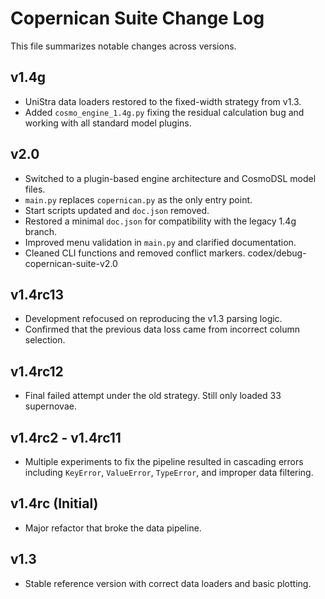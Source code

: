 # Copernican Suite Change Log

This file summarizes notable changes across versions.

## v1.4g
- UniStra data loaders restored to the fixed-width strategy from v1.3.
- Added `cosmo_engine_1.4g.py` fixing the residual calculation bug and working with all standard model plugins.

## v2.0
- Switched to a plugin-based engine architecture and CosmoDSL model files.
- `main.py` replaces `copernican.py` as the only entry point.
- Start scripts updated and `doc.json` removed.
- Restored a minimal `doc.json` for compatibility with the legacy 1.4g branch.
- Improved menu validation in `main.py` and clarified documentation.
- Cleaned CLI functions and removed conflict markers.
codex/debug-copernican-suite-v2.0


## v1.4rc13
- Development refocused on reproducing the v1.3 parsing logic.
- Confirmed that the previous data loss came from incorrect column selection.

## v1.4rc12
- Final failed attempt under the old strategy. Still only loaded 33 supernovae.

## v1.4rc2 - v1.4rc11
- Multiple experiments to fix the pipeline resulted in cascading errors including `KeyError`, `ValueError`, `TypeError`, and improper data filtering.

## v1.4rc (Initial)
- Major refactor that broke the data pipeline.

## v1.3
- Stable reference version with correct data loaders and basic plotting.

